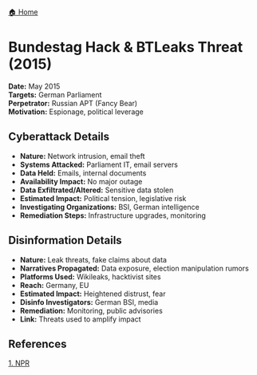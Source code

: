 <a href="{{ '/' | relative_url }}" class="home-button">🏠 Home</a>

# Bundestag Hack & BTLeaks Threat (2015)

**Date:** May 2015  
**Targets:** German Parliament  
**Perpetrator:** Russian APT (Fancy Bear)  
**Motivation:** Espionage, political leverage

## Cyberattack Details
- **Nature:** Network intrusion, email theft
- **Systems Attacked:** Parliament IT, email servers
- **Data Held:** Emails, internal documents
- **Availability Impact:** No major outage
- **Data Exfiltrated/Altered:** Sensitive data stolen
- **Estimated Impact:** Political tension, legislative risk
- **Investigating Organizations:** BSI, German intelligence
- **Remediation Steps:** Infrastructure upgrades, monitoring

## Disinformation Details
- **Nature:** Leak threats, fake claims about data
- **Narratives Propagated:** Data exposure, election manipulation rumors
- **Platforms Used:** Wikileaks, hacktivist sites
- **Reach:** Germany, EU
- **Estimated Impact:** Heightened distrust, fear
- **Disinfo Investigators:** German BSI, media
- **Remediation:** Monitoring, public advisories
- **Link:** Threats used to amplify impact

## References
[1. NPR](https://www.npr.org/sections/thetwo-way/2018/03/01/589787931/russias-fancy-bear-reportedly-hacks-german-government-networks)
